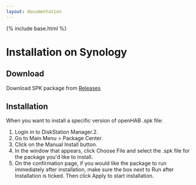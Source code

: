 ```yaml
---
layout: documentation
---
```


{% include base.html %}

# Installation on Synology

## Download

Download SPK package from [Releases](https://github.com/openhab/openhab-syno-spk/releases)

## Installation

When you want to install a specific version of openHAB .spk file:
1.  Login in to DiskStation Manager.2.  
2.  Go to Main Menu > Package Center.
3.  Click on the Manual Install button.
4.  In the window that appears, click Choose File and select the .spk file for the package you'd like to install. 
5.  On the confirmation page, if you would like the package to run immediately after installation, make sure the box next to Run after Installation is ticked. Then click Apply to start installation.
